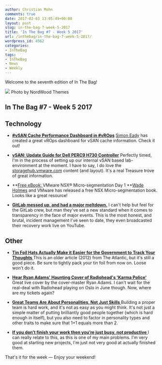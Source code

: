 ```yaml
---
author: Christian Mohn
comments: true
date: 2017-02-03 13:05:49+00:00
layout: post
slug: in-the-bag-7-week-5-2017
title: 'In The Bag #7 - Week 5 2017'
url: /inthebag/in-the-bag-7-week-5-2017/
wordpress_id: 4562
categories:
- InTheBag
tags:
- InTheBag
- News
- Weekly
---
```


Welcome to the seventh edition of In The Bag!

[![](/img/ezsm8xrjnx0-nordwood-themes-644x429.jpg)](https://unsplash.com/@nordwood) Photo by NordWood Themes

<!--more-->


## In The Bag #7 - Week 5 2017





## Technology







  * **[#vSAN Cache Performance Dashboard in #vROps](http://www.definit.co.uk/2017/02/vsan-cache-performance-dashboard-in-vrops/)**
[Simon Eady](https://twitter.com/simoneady) has created a great vROps dashboard for vSAN cache information. Check it out!


  * **[vSAN: Update Guide for Dell PERC9 H730 Controller](https://storagehub.vmware.com/#!/vmware-vsan/update-guide-for-dell-perc9-h730-controller-2)**
Perfectly timed, I'm in the process of setting up our internal vSAN based lab-environment at the moment. I have to say, I do love the [storagehub.vmware.com](https://storagehub.vmware.com) content (and layout). It's a real Treasure trove of great information.


  * **[Free eBook: ](http://www.vmware.com/content/dam/digitalmarketing/vmware/en/pdf/products/nsx/vmware-nsx-microsegmentation.pdf)VMware NSX® Micro-segmentation Day 1
**[Wade Holmes](https://twitter.com/wholmes) and VMware has released a free NSX Micro-segmentation book. Looks like a great resource!


  * **[GitLab messed up, and had a major meltdown.](https://about.gitlab.com/2017/02/01/gitlab-dot-com-database-incident/)**
I can't help but feel for the GitLab crew, but man they've set a new standard when it comes to transparency in the face of major events. This is the most honest, and brutal, incident management I've seen to date, they even broadcasted their recovery work live on YouTube.





## Other







  * [**Tin Foil Hats Actually Make it Easier for the Government to Track Your Thoughts**
](https://www.theatlantic.com/health/archive/2012/09/tin-foil-hats-actually-make-it-easier-for-the-government-to-track-your-thoughts/262998/)This is an older article (2012) from The Atlantic, but it's still a good piece. Be sure to tightly pack your tin foil from now on. Loose won't do it.


  * [**Hear Ryan Adams' Haunting Cover of Radiohead's 'Karma Police'**
](http://www.rollingstone.com/music/news/hear-ryan-adams-haunting-cover-of-radioheads-karma-police-w463832)Great live cover by the cover-master Ryan Adams. I can't wait for the real-deal with Radiohead playing on Oslo in June though.
Now, where are my tickets again?


  * [**Great Teams Are About Personalities, Not Just Skills**
](https://hbr.org/2017/01/great-teams-are-about-personalities-not-just-skills)Building a proper team is hard work, and it's not as easy as you might think. It's not just a simple matter of putting brilliantly good people together (which is hard enough in itself), but you also need to factor in personality types and other traits to make sure that 1+1 equals more than 2.


  * [**If you don’t finish your work then you’re just busy, not productive**
](https://qz.com/899660/if-you-dont-finish-your-work-then-youre-just-busy-not-productive/)I can really relate to this, as this is one of my main problems. I'm very good at starting new projects, I'm just not very good at actually finished them.



That's it for the week — Enjoy your weekend!
